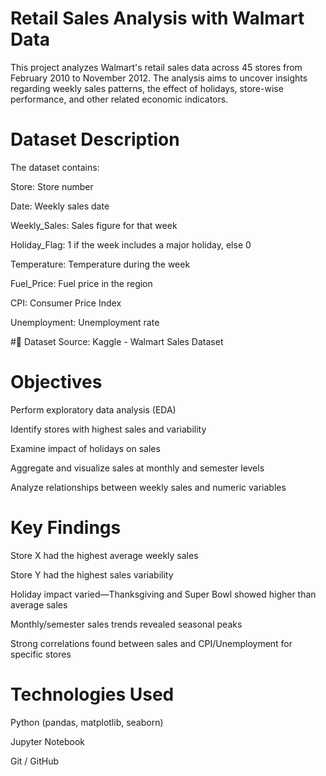 # Retail Sales Analysis with Walmart Data
This project analyzes Walmart's retail sales data across 45 stores from February 2010 to November 2012. The analysis aims to uncover insights regarding weekly sales patterns, the effect of holidays, store-wise performance, and other related economic indicators.

#  Dataset Description
The dataset contains:

Store: Store number

Date: Weekly sales date

Weekly_Sales: Sales figure for that week

Holiday_Flag: 1 if the week includes a major holiday, else 0

Temperature: Temperature during the week

Fuel_Price: Fuel price in the region

CPI: Consumer Price Index

Unemployment: Unemployment rate

#🔗 Dataset Source: Kaggle - Walmart Sales Dataset

#  Objectives
Perform exploratory data analysis (EDA)

Identify stores with highest sales and variability

Examine impact of holidays on sales

Aggregate and visualize sales at monthly and semester levels

Analyze relationships between weekly sales and numeric variables

#  Key Findings
Store X had the highest average weekly sales

Store Y had the highest sales variability

Holiday impact varied—Thanksgiving and Super Bowl showed higher than average sales

Monthly/semester sales trends revealed seasonal peaks

Strong correlations found between sales and CPI/Unemployment for specific stores

#  Technologies Used
Python (pandas, matplotlib, seaborn)

Jupyter Notebook

Git / GitHub

